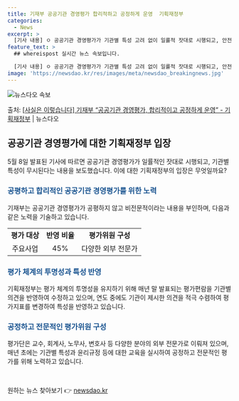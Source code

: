 ```yaml
---
title: 기재부 공공기관 경영평가 합리적하고 공정하게 운영  기획재정부
categories:
  - News
excerpt: >
  [기사 내용] ㅇ 공공기관 경영평가가 기관별 특성 고려 없이 일률적 잣대로 시행되고, 안전사고민원이 많은 기…
feature_text: >
  ## whereispost 실시간 뉴스 속보입니다.

  [기사 내용] ㅇ 공공기관 경영평가가 기관별 특성 고려 없이 일률적 잣대로 시행되고, 안전사고민원이 많은 기…
image: 'https://newsdao.kr/res/images/meta/newsdao_breakingnews.jpg'
---
```


![뉴스다오 속보](https://newsdao.kr/res/images/meta/newsdao_breakingnews.jpg)

<p>출처: <a href="https://newsdao.kr/3761" rel="dofollow">[사실은 이렇습니다] 기재부 “공공기관 경영평가, 합리적이고 공정하게 운영” - 기획재정부</a> | 뉴스다오</p>

<h2 data-ke-size="size26">공공기관 경영평가에 대한 기획재정부 입장</h2>
<p data-ke-size="size16">5월 8일 발표된 기사에 따르면 공공기관 경영평가가 일률적인 잣대로 시행되고, 기관별 특성이 무시된다는 내용을 보도했습니다. 이에 대한 기획재정부의 입장은 무엇일까요?</p>

<h3><b><span style="color: #1a5490;">공평하고 합리적인 공공기관 경영평가를 위한 노력</span></b></h3>
<p data-ke-size="size16">기재부는 공공기관 경영평가가 공평하지 않고 비전문적이라는 내용을 부인하며, 다음과 같은 노력을 기술하고 있습니다.</p>

<table>
  <tr>
    <td style="text-align: center; height: 17px;"><b>평가 대상</b></td>
    <td style="text-align: center; height: 17px;"><b>반영 비율</b></td>
    <td style="text-align: center; height: 17px;"><b>평가위원 구성</b></td>
  </tr>
  <tr>
    <td style="text-align: center; height: 17px;">주요사업</td>
    <td style="text-align: center; height: 17px;">45%</td>
    <td style="text-align: center; height: 17px;">다양한 외부 전문가</td>
  </tr>
</table>

<h3><b><span style="color: #1a5490;">평가 체계의 투명성과 특성 반영</span></b></h3>
<p data-ke-size="size16">기획재정부는 평가 체계의 투명성을 유지하기 위해 매년 말 발표되는 평가편람을 기관별 의견을 반영하여 수정하고 있으며, 연도 중에도 기관이 제시한 의견을 적극 수렴하여 평가지표를 변경하여 특성을 반영하고 있습니다.</p>

<h3><b><span style="color: #1a5490;">공정하고 전문적인 평가위원 구성</span></b></h3>
<p data-ke-size="size16">평가단은 교수, 회계사, 노무사, 변호사 등 다양한 분야의 외부 전문가로 이뤄져 있으며, 매년 초에는 기관별 특성과 윤리규정 등에 대한 교육을 실시하여 공정하고 전문적인 평가를 위해 노력하고 있습니다.</p>

<p data-ke-size="size16">&nbsp;</p> 

원하는 뉴스 찾아보기 👉 <a href="https://newsdao.kr" rel="dofollow">newsdao.kr</a>


